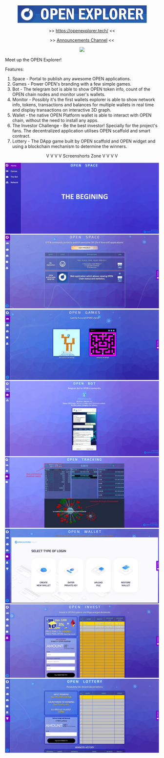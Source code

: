  <p align="center"><a target='_blank' href = "https://openexplorer.tech/"><img src = "./img/title.jpg"></a></p>
 <p align="center">>> <a target='_blank' href = "https://openexplorer.tech/">https://openexplorer.tech/</a> <<</p>
 <p align="center">>> <a target='_blank' href = "https://t.me/opendevelopments/">Announcements Channel</a> <<</p>
 <p align="center"><img src="https://img.shields.io/badge/STATUS-DEVELOPMENT-green"/></p>

Meet up the OPEN Explorer!

Features:
1. Space - Portal to publish any awesome OPEN applications.
2. Games - Power OPEN's branding with a few simple games.
3. Bot - The telegram bot is able to show OPEN token info, count of the OPEN chain nodes and monitor user's wallets.
4. Monitor - Possibly it's the first wallets explorer is able to show network info, tokens, transactions and balances for multiple wallets in real time and display transactions on interactive 3D graph.
5. Wallet - the native OPEN Platform wallet is able to interact with OPEN chain, without the need to install any apps.
6. The Investor Challenge - Be the best investor! Specially for the project's fans. The decentralized application utilises OPEN scaffold and smart contract.
7. Lottery - The DApp game built by OPEN scaffold and OPEN widget and using a blockchain mechanism to determine the winners.

<p align="center">V V V V  Screenshorts Zone  V V V V</p>

![ScreenShort](https://raw.githubusercontent.com/alekcangp/OpenExplorer/master/img/first.jpg)
![ScreenShort](https://raw.githubusercontent.com/alekcangp/OpenExplorer/master/img/openspace.jpg)
![ScreenShort](https://raw.githubusercontent.com/alekcangp/OpenExplorer/master/img/games.jpg)
![ScreenShort](https://raw.githubusercontent.com/alekcangp/OpenExplorer/master/img/bot.jpg)
![ScreenShort](https://raw.githubusercontent.com/alekcangp/OpenExplorer/master/img/track.jpg)
![ScreenShort](https://raw.githubusercontent.com/alekcangp/OpenExplorer/master/img/wallet.jpg)
![ScreenShort](https://raw.githubusercontent.com/alekcangp/OpenExplorer/master/img/invest.jpg)
![ScreenShort](https://raw.githubusercontent.com/alekcangp/OpenExplorer/master/img/loto.jpg)
